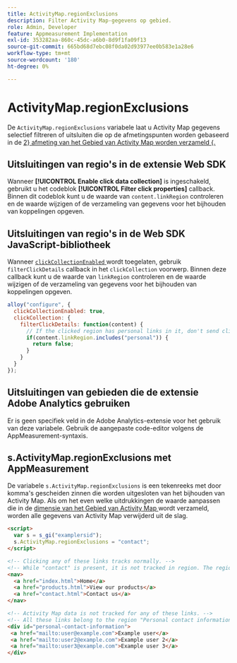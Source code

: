 ```yaml
---
title: ActivityMap.regionExclusions
description: Filter Activity Map-gegevens op gebied.
role: Admin, Developer
feature: Appmeasurement Implementation
exl-id: 353282aa-860c-45dc-a6b0-8d9f1fa09f13
source-git-commit: 665bd68d7ebc08f0da02d93977ee0b583e1a28e6
workflow-type: tm+mt
source-wordcount: '180'
ht-degree: 0%

---
```


# ActivityMap.regionExclusions

De `ActivityMap.regionExclusions` variabele laat u Activity Map gegevens selectief filtreren of uitsluiten die op de afmetingspunten worden gebaseerd in de [ 2} afmeting van het Gebied van Activity Map worden verzameld {.](/help/components/dimensions/activity-map-region.md)

## Uitsluitingen van regio&#39;s in de extensie Web SDK

Wanneer **[!UICONTROL Enable click data collection]** is ingeschakeld, gebruikt u het codeblok **[!UICONTROL Filter click properties]** callback. Binnen dit codeblok kunt u de waarde van `content.linkRegion` controleren en de waarde wijzigen of de verzameling van gegevens voor het bijhouden van koppelingen opgeven.

## Uitsluitingen van regio&#39;s in de Web SDK JavaScript-bibliotheek

Wanneer [`clickCollectionEnabled` ](https://experienceleague.adobe.com/en/docs/experience-platform/web-sdk/commands/configure/clickcollectionenabled) wordt toegelaten, gebruik `filterClickDetails` callback in het `clickCollection` voorwerp. Binnen deze callback kunt u de waarde van `linkRegion` controleren en de waarde wijzigen of de verzameling van gegevens voor het bijhouden van koppelingen opgeven.

```js
alloy("configure", {
  clickCollectionEnabled: true,
  clickCollection: {
    filterClickDetails: function(content) {
      // If the clicked region has personal links in it, don't send click data
      if(content.linkRegion.includes("personal")) {
        return false;
      }
    }
  }
});
```

## Uitsluitingen van gebieden die de extensie Adobe Analytics gebruiken

Er is geen specifiek veld in de Adobe Analytics-extensie voor het gebruik van deze variabele. Gebruik de aangepaste code-editor volgens de AppMeasurement-syntaxis.

## s.ActivityMap.regionExclusions met AppMeasurement

De variabele `s.ActivityMap.regionExclusions` is een tekenreeks met door komma&#39;s gescheiden zinnen die worden uitgesloten van het bijhouden van Activity Map. Als om het even welke uitdrukkingen de waarde aanpassen die in de [ dimensie van het Gebied van Activity Map ](/help/components/dimensions/activity-map-region.md) wordt verzameld, worden alle gegevens van Activity Map verwijderd uit de slag.

```html
<script>
  var s = s_gi("examplersid");
  s.ActivityMap.regionExclusions = "contact";
</script>

<!-- Clicking any of these links tracks normally. -->
<!-- While "contact" is present, it is not tracked in region. The region is "nav" -->
<nav>
  <a href="index.html">Home</a>
  <a href="products.html">View our products</a>
  <a href="contact.html">Contact us</a>
</nav>

<!-- Activity Map data is not tracked for any of these links. -->
<!-- All these links belong to the region "Personal contact information" -->
<div id="personal-contact-information">
 <a href="mailto:user@example.com">Example user</a>
 <a href="mailto:user2@example.com">Example user 2</a>
 <a href="mailto:user3@example.com">Example user 3</a>
</div>
```
